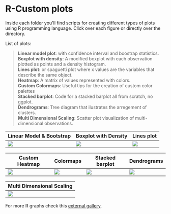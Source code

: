 # R-Custom plots
Inside each folder you'll find scripts for creating different types of plots using R programming language. Click over each figure or directly over the directory.  

List of plots:  
> **Linear model plot**: with confidence interval and boostrap statistics.  
> **Boxplot with density**: A modified boxplot with each observation plotted as points and a density histogram.  
> **Lines plot**: or spaguetti plot where x values are the variables that describe the same object.  
> **Heatmap**: A matrix of values represented with colors.  
> **Custom Colormaps**: Useful tips for the creation of custom color palettes  
> **Stacked barplot**: Code for a stacked barplot all from scratch, no ggplot.   
> **Dendrograms**: Tree diagram that ilustrates the arregement of clusters.  
> **Multi Dimensional Scaling**: Scatter plot visualization of multi-dimensional observations.

| Linear Model & Bootstrap  | Boxplot with Density | Lines plot  |
| ------------- | ------------- | ------------- |
| [![](https://farm5.staticflickr.com/4710/38949336594_ed1aa61b7c_n.jpg)](https://github.com/rcruces/R-graph/tree/master/R-Boostrap-for-a-linear-model)  | [![](https://farm5.staticflickr.com/4654/38949339654_851044d138_m.jpg)](https://github.com/rcruces/R-graph/tree/master/R-Boxplot-with-points-Density)   | [![](https://farm5.staticflickr.com/4749/38949342424_be4e1f0c7d_m.jpg)](https://github.com/rcruces/R-graph/tree/master/R-spaghetti_plot)  |

| Custom Heatmap  | Colormaps  | Stacked barplot  | Dendrograms |
| ------------- | ------------- | ------------- | ------------- |
| [![](https://farm5.staticflickr.com/4656/39716130002_eaf75d9bed_n.jpg)](https://github.com/rcruces/R-plots/tree/master/R-heatmap)  | [![](https://farm5.staticflickr.com/4749/24902677477_9623eb1cf2_q.jpg)](https://github.com/rcruces/R-plots/tree/master/R-colors)  | [![](https://farm5.staticflickr.com/4745/24993042997_d67a2ee81e_q.jpg)](https://github.com/rcruces/R-plots/tree/master/R-stacked_barplot)  | [![](https://farm5.staticflickr.com/4716/28138303359_a49c1215bc_m.jpg)](https://github.com/rcruces/R-plots/tree/master/R-dendrograms) |  

| Multi Dimensional Scaling  |
| ------------- |
| [![](https://farm5.staticflickr.com/4708/28233006359_d7a473a434_q.jpg)](https://github.com/rcruces/R-plots/tree/master/R-multi_dimensional_scaling)  |
  
For more R graphs check this [external gallery](http://www.r-graph-gallery.com).  
